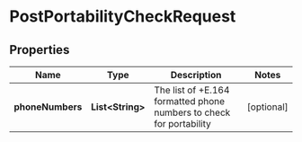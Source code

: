 

# PostPortabilityCheckRequest


## Properties

| Name | Type | Description | Notes |
|------------ | ------------- | ------------- | -------------|
|**phoneNumbers** | **List&lt;String&gt;** | The list of +E.164 formatted phone numbers to check for portability |  [optional] |



